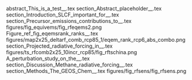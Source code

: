 abstract_This_is_a_test__.tex
section_Abstract_placeholder__.tex
section_Introduction_SLCF_important_for__.tex
section_Precursor_emissions_contributions_to__.tex
figures/fig_equivems/fig_rfeqems2.png
Figure_ref_fig_eqemsrank_ranks__.tex
figures/map2x25_deltarf_comb_rcp85_1/eqem_rank_rcp6_abs_combo.png
section_Projected_radiative_forcing_in__.tex
figures/ts_rfcomb2x25_10incr_rcp85/fig_rftschina.png
A_perturbation_study_on_the__.tex
section_Discussion_Methane_radiative_forcing__.tex
section_Methods_The_GEOS_Chem__.tex
figures/fig_rfsens/fig_rfsens.png
